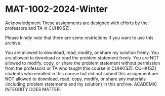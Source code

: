 # MAT-1002-2024-Winter
Acknowledgment
These assignments are designed with efforts by the professors and TA in CUHK(SZ).

Please kindly note that there are some restrictions if you want to use this archive.

You are allowed to download, read, modify, or share my solution freely.
You are allowed to download or read the problem statement freely.
You are NOT allowed to modify, copy, or share the problem statement without permission from the professors or TA who taught this course in CUHK(SZ).
CUHK(SZ) students who enrolled in this course but did not submit this assignment are NOT allowed to download, read, copy, modify, or share any materials (including problem statements and my solution) in this archive. ACADEMIC INTEGRITY DOES MATTER.
